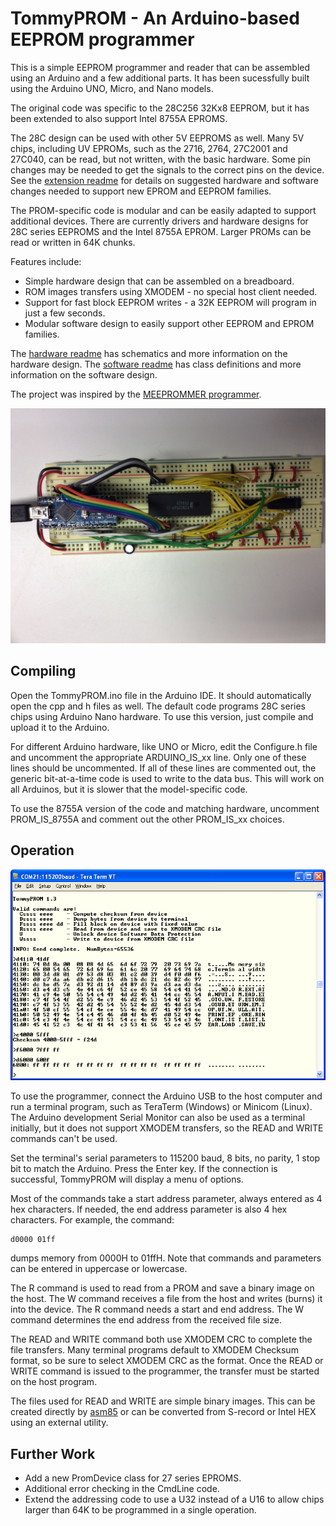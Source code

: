 # TommyPROM - An Arduino-based EEPROM programmer
This is a simple EEPROM programmer and reader that can be assembled using an Arduino and a few additional parts.  It has been sucessfully built using the Arduino UNO, Micro, and Nano models.

The original code was specific to the 28C256 32Kx8 EEPROM, but it has been extended to also support Intel 8755A EPROMS.

The 28C design can be used with other 5V EEPROMS as well. Many 5V chips, including UV EPROMs, such as the 2716, 2764, 27C2001 and 27C040, can be read, but not written, with the basic hardware. Some pin changes may be needed to get the signals to the correct pins on the device.  See the [extension readme](README-extension.md) for details on suggested hardware and software changes needed to support new EPROM and EEPROM families.

The PROM-specific code is modular and can be easily adapted to support additional devices. There are currently drivers and hardware designs for 28C series EEPROMS and the Intel 8755A EPROM. Larger PROMs can be read or written in 64K chunks.

Features include:
* Simple hardware design that can be assembled on a breadboard.
* ROM images transfers using XMODEM - no special host client needed.
* Support for fast block EEPROM writes - a 32K EEPROM will program in just a few seconds.
* Modular software design to easily support other EEPROM and EPROM families.

The [hardware readme](hardware/README.md) has schematics and more information on the hardware design. The [software readme](TommyPROM/README.md) has class definitions and more information on the software design.


The project was inspired by the [MEEPROMMER programmer](http://www.ichbinzustaendig.de/dev/meeprommer-en).

![TommyPROM Nano Hardware](docs/TommyPROM-nano.jpg)

## Compiling

Open the TommyPROM.ino file in the Arduino IDE. It should automatically open the cpp and h files as well. The default code programs 28C series chips using Arduino Nano hardware.  To use this version, just compile and upload it to the Arduino.

For different Arduino hardware, like UNO or Micro, edit the Configure.h file and uncomment the appropriate ARDUINO_IS_xx line. Only one of these lines should be uncommented. If all of these lines are commented out, the generic bit-at-a-time code is used to write to the data bus. This will work on all Arduinos, but it is slower that the model-specific code.

To use the 8755A version of the code and matching hardware, uncomment PROM_IS_8755A and comment out the other PROM_IS_xx choices.

## Operation
![TommyPROM Screenshot](docs/tp05.png)

To use the programmer, connect the Arduino USB to the host computer and run a terminal program, such as TeraTerm (Windows) or Minicom (Linux).  The Arduino development Serial Monitor can also be used as a terminal initially, but it does not support XMODEM transfers, so the READ and WRITE commands can't be used.

Set the terminal's serial parameters to 115200 baud, 8 bits, no parity, 1 stop bit to match the Arduino.  Press the Enter key.  If the connection is successful, TommyPROM will display a menu of options.

Most of the commands take a start address parameter, always entered as 4 hex characters.  If needed, the end address parameter is also 4 hex characters.  For example, the command:

    d0000 01ff

dumps memory from 0000H to 01ffH.  Note that commands and parameters can be entered in uppercase or lowercase.

The R command is used to read from a PROM and save a binary image on the host.  The W command receives a file from the host and writes (burns) it into the device.  The R command needs a start and end address.  The W command determines the end address from the received file size.

The READ and WRITE command both use XMODEM CRC to complete the file transfers.  Many terminal programs default to XMODEM Checksum format, so be sure to select XMODEM CRC as the format. Once the READ or WRITE command is issued to the programmer, the transfer must be started on the host program.

The files used for READ and WRITE are simple binary images. This can be created directly by [asm85](http://github.com/TomNisbet/asm85) or can be converted from S-record or Intel HEX using an external utility.

## Further Work
* Add a new PromDevice class for 27 series EPROMS.
* Additional error checking in the CmdLine code.
* Extend the addressing code to use a U32 instead of a U16 to allow chips larger than 64K to be programmed in a single operation.
